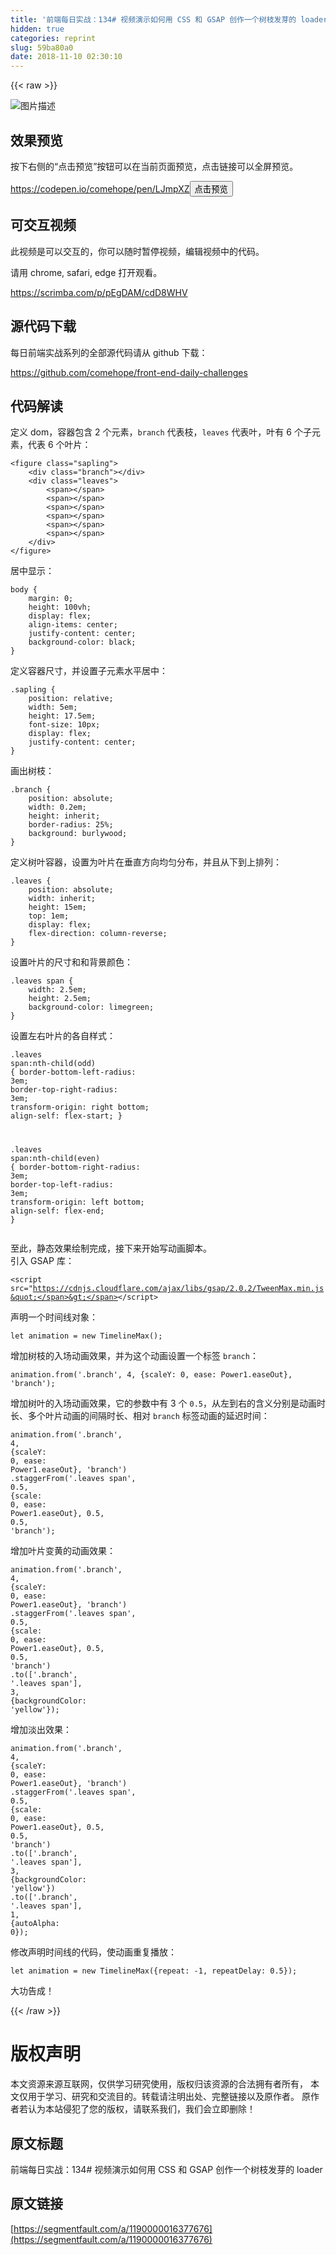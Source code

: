 ```yaml
---
title: '前端每日实战：134# 视频演示如何用 CSS 和 GSAP 创作一个树枝发芽的 loader'
hidden: true
categories: reprint
slug: 59ba80a0
date: 2018-11-10 02:30:10
---
```


{{< raw >}}
<p><span class="img-wrap"><img data-src="/img/bVbgSKa?w=400&amp;h=302" src="https://static.alili.tech/img/bVbgSKa?w=400&amp;h=302" alt="&#x56FE;&#x7247;&#x63CF;&#x8FF0;" title="&#x56FE;&#x7247;&#x63CF;&#x8FF0;" style="cursor:pointer;display:inline"></span></p><h2 id="articleHeader0">&#x6548;&#x679C;&#x9884;&#x89C8;</h2><p>&#x6309;&#x4E0B;&#x53F3;&#x4FA7;&#x7684;&#x201C;&#x70B9;&#x51FB;&#x9884;&#x89C8;&#x201D;&#x6309;&#x94AE;&#x53EF;&#x4EE5;&#x5728;&#x5F53;&#x524D;&#x9875;&#x9762;&#x9884;&#x89C8;&#xFF0C;&#x70B9;&#x51FB;&#x94FE;&#x63A5;&#x53EF;&#x4EE5;&#x5168;&#x5C4F;&#x9884;&#x89C8;&#x3002;</p><p><a href="https://codepen.io/comehope/pen/LJmpXZ" rel="nofollow noreferrer" target="_blank">https://codepen.io/comehope/pen/LJmpXZ</a><button class="btn btn-xs btn-default ml10 preview" data-url="comehope/pen/LJmpXZ" data-typeid="3">&#x70B9;&#x51FB;&#x9884;&#x89C8;</button></p><h2 id="articleHeader1">&#x53EF;&#x4EA4;&#x4E92;&#x89C6;&#x9891;</h2><p>&#x6B64;&#x89C6;&#x9891;&#x662F;&#x53EF;&#x4EE5;&#x4EA4;&#x4E92;&#x7684;&#xFF0C;&#x4F60;&#x53EF;&#x4EE5;&#x968F;&#x65F6;&#x6682;&#x505C;&#x89C6;&#x9891;&#xFF0C;&#x7F16;&#x8F91;&#x89C6;&#x9891;&#x4E2D;&#x7684;&#x4EE3;&#x7801;&#x3002;</p><p>&#x8BF7;&#x7528; chrome, safari, edge &#x6253;&#x5F00;&#x89C2;&#x770B;&#x3002;</p><p><a href="https://scrimba.com/p/pEgDAM/cdD8WHV" rel="nofollow noreferrer" target="_blank">https://scrimba.com/p/pEgDAM/cdD8WHV</a></p><h2 id="articleHeader2">&#x6E90;&#x4EE3;&#x7801;&#x4E0B;&#x8F7D;</h2><p>&#x6BCF;&#x65E5;&#x524D;&#x7AEF;&#x5B9E;&#x6218;&#x7CFB;&#x5217;&#x7684;&#x5168;&#x90E8;&#x6E90;&#x4EE3;&#x7801;&#x8BF7;&#x4ECE; github &#x4E0B;&#x8F7D;&#xFF1A;</p><p><a href="https://github.com/comehope/front-end-daily-challenges" rel="nofollow noreferrer" target="_blank">https://github.com/comehope/front-end-daily-challenges</a></p><h2 id="articleHeader3">&#x4EE3;&#x7801;&#x89E3;&#x8BFB;</h2><p>&#x5B9A;&#x4E49; dom&#xFF0C;&#x5BB9;&#x5668;&#x5305;&#x542B; 2 &#x4E2A;&#x5143;&#x7D20;&#xFF0C;<code>branch</code> &#x4EE3;&#x8868;&#x679D;&#xFF0C;<code>leaves</code> &#x4EE3;&#x8868;&#x53F6;&#xFF0C;&#x53F6;&#x6709; 6 &#x4E2A;&#x5B50;&#x5143;&#x7D20;&#xFF0C;&#x4EE3;&#x8868; 6 &#x4E2A;&#x53F6;&#x7247;&#xFF1A;</p><div class="widget-codetool" style="display:none"><div class="widget-codetool--inner"><span class="selectCode code-tool" data-toggle="tooltip" data-placement="top" title="" data-original-title="&#x5168;&#x9009;"></span> <span type="button" class="copyCode code-tool" data-toggle="tooltip" data-placement="top" data-clipboard-text="&lt;figure class=&quot;sapling&quot;&gt;
    &lt;div class=&quot;branch&quot;&gt;&lt;/div&gt;
    &lt;div class=&quot;leaves&quot;&gt;
        &lt;span&gt;&lt;/span&gt;
        &lt;span&gt;&lt;/span&gt;
        &lt;span&gt;&lt;/span&gt;
        &lt;span&gt;&lt;/span&gt;
        &lt;span&gt;&lt;/span&gt;
        &lt;span&gt;&lt;/span&gt;
    &lt;/div&gt;
&lt;/figure&gt;" title="" data-original-title="&#x590D;&#x5236;"></span> <span type="button" class="saveToNote code-tool" data-toggle="tooltip" data-placement="top" title="" data-original-title="&#x653E;&#x8FDB;&#x7B14;&#x8BB0;"></span></div></div><pre class="xml hljs"><code class="html"><span class="hljs-tag">&lt;<span class="hljs-name">figure</span> <span class="hljs-attr">class</span>=<span class="hljs-string">&quot;sapling&quot;</span>&gt;</span>
    <span class="hljs-tag">&lt;<span class="hljs-name">div</span> <span class="hljs-attr">class</span>=<span class="hljs-string">&quot;branch&quot;</span>&gt;</span><span class="hljs-tag">&lt;/<span class="hljs-name">div</span>&gt;</span>
    <span class="hljs-tag">&lt;<span class="hljs-name">div</span> <span class="hljs-attr">class</span>=<span class="hljs-string">&quot;leaves&quot;</span>&gt;</span>
        <span class="hljs-tag">&lt;<span class="hljs-name">span</span>&gt;</span><span class="hljs-tag">&lt;/<span class="hljs-name">span</span>&gt;</span>
        <span class="hljs-tag">&lt;<span class="hljs-name">span</span>&gt;</span><span class="hljs-tag">&lt;/<span class="hljs-name">span</span>&gt;</span>
        <span class="hljs-tag">&lt;<span class="hljs-name">span</span>&gt;</span><span class="hljs-tag">&lt;/<span class="hljs-name">span</span>&gt;</span>
        <span class="hljs-tag">&lt;<span class="hljs-name">span</span>&gt;</span><span class="hljs-tag">&lt;/<span class="hljs-name">span</span>&gt;</span>
        <span class="hljs-tag">&lt;<span class="hljs-name">span</span>&gt;</span><span class="hljs-tag">&lt;/<span class="hljs-name">span</span>&gt;</span>
        <span class="hljs-tag">&lt;<span class="hljs-name">span</span>&gt;</span><span class="hljs-tag">&lt;/<span class="hljs-name">span</span>&gt;</span>
    <span class="hljs-tag">&lt;/<span class="hljs-name">div</span>&gt;</span>
<span class="hljs-tag">&lt;/<span class="hljs-name">figure</span>&gt;</span></code></pre><p>&#x5C45;&#x4E2D;&#x663E;&#x793A;&#xFF1A;</p><div class="widget-codetool" style="display:none"><div class="widget-codetool--inner"><span class="selectCode code-tool" data-toggle="tooltip" data-placement="top" title="" data-original-title="&#x5168;&#x9009;"></span> <span type="button" class="copyCode code-tool" data-toggle="tooltip" data-placement="top" data-clipboard-text="body {
    margin: 0;
    height: 100vh;
    display: flex;
    align-items: center;
    justify-content: center;
    background-color: black;
}" title="" data-original-title="&#x590D;&#x5236;"></span> <span type="button" class="saveToNote code-tool" data-toggle="tooltip" data-placement="top" title="" data-original-title="&#x653E;&#x8FDB;&#x7B14;&#x8BB0;"></span></div></div><pre class="css hljs"><code class="css"><span class="hljs-selector-tag">body</span> {
    <span class="hljs-attribute">margin</span>: <span class="hljs-number">0</span>;
    <span class="hljs-attribute">height</span>: <span class="hljs-number">100vh</span>;
    <span class="hljs-attribute">display</span>: flex;
    <span class="hljs-attribute">align-items</span>: center;
    <span class="hljs-attribute">justify-content</span>: center;
    <span class="hljs-attribute">background-color</span>: black;
}</code></pre><p>&#x5B9A;&#x4E49;&#x5BB9;&#x5668;&#x5C3A;&#x5BF8;&#xFF0C;&#x5E76;&#x8BBE;&#x7F6E;&#x5B50;&#x5143;&#x7D20;&#x6C34;&#x5E73;&#x5C45;&#x4E2D;&#xFF1A;</p><div class="widget-codetool" style="display:none"><div class="widget-codetool--inner"><span class="selectCode code-tool" data-toggle="tooltip" data-placement="top" title="" data-original-title="&#x5168;&#x9009;"></span> <span type="button" class="copyCode code-tool" data-toggle="tooltip" data-placement="top" data-clipboard-text=".sapling {
    position: relative;
    width: 5em;
    height: 17.5em;
    font-size: 10px;
    display: flex;
    justify-content: center;
}" title="" data-original-title="&#x590D;&#x5236;"></span> <span type="button" class="saveToNote code-tool" data-toggle="tooltip" data-placement="top" title="" data-original-title="&#x653E;&#x8FDB;&#x7B14;&#x8BB0;"></span></div></div><pre class="css hljs"><code class="css"><span class="hljs-selector-class">.sapling</span> {
    <span class="hljs-attribute">position</span>: relative;
    <span class="hljs-attribute">width</span>: <span class="hljs-number">5em</span>;
    <span class="hljs-attribute">height</span>: <span class="hljs-number">17.5em</span>;
    <span class="hljs-attribute">font-size</span>: <span class="hljs-number">10px</span>;
    <span class="hljs-attribute">display</span>: flex;
    <span class="hljs-attribute">justify-content</span>: center;
}</code></pre><p>&#x753B;&#x51FA;&#x6811;&#x679D;&#xFF1A;</p><div class="widget-codetool" style="display:none"><div class="widget-codetool--inner"><span class="selectCode code-tool" data-toggle="tooltip" data-placement="top" title="" data-original-title="&#x5168;&#x9009;"></span> <span type="button" class="copyCode code-tool" data-toggle="tooltip" data-placement="top" data-clipboard-text=".branch {
    position: absolute;
    width: 0.2em;
    height: inherit;
    border-radius: 25%;
    background: burlywood;
}" title="" data-original-title="&#x590D;&#x5236;"></span> <span type="button" class="saveToNote code-tool" data-toggle="tooltip" data-placement="top" title="" data-original-title="&#x653E;&#x8FDB;&#x7B14;&#x8BB0;"></span></div></div><pre class="css hljs"><code class="css"><span class="hljs-selector-class">.branch</span> {
    <span class="hljs-attribute">position</span>: absolute;
    <span class="hljs-attribute">width</span>: <span class="hljs-number">0.2em</span>;
    <span class="hljs-attribute">height</span>: inherit;
    <span class="hljs-attribute">border-radius</span>: <span class="hljs-number">25%</span>;
    <span class="hljs-attribute">background</span>: burlywood;
}</code></pre><p>&#x5B9A;&#x4E49;&#x6811;&#x53F6;&#x5BB9;&#x5668;&#xFF0C;&#x8BBE;&#x7F6E;&#x4E3A;&#x53F6;&#x7247;&#x5728;&#x5782;&#x76F4;&#x65B9;&#x5411;&#x5747;&#x5300;&#x5206;&#x5E03;&#xFF0C;&#x5E76;&#x4E14;&#x4ECE;&#x4E0B;&#x5230;&#x4E0A;&#x6392;&#x5217;&#xFF1A;</p><div class="widget-codetool" style="display:none"><div class="widget-codetool--inner"><span class="selectCode code-tool" data-toggle="tooltip" data-placement="top" title="" data-original-title="&#x5168;&#x9009;"></span> <span type="button" class="copyCode code-tool" data-toggle="tooltip" data-placement="top" data-clipboard-text=".leaves {
    position: absolute;
    width: inherit;
    height: 15em;
    top: 1em;
    display: flex;
    flex-direction: column-reverse;
}" title="" data-original-title="&#x590D;&#x5236;"></span> <span type="button" class="saveToNote code-tool" data-toggle="tooltip" data-placement="top" title="" data-original-title="&#x653E;&#x8FDB;&#x7B14;&#x8BB0;"></span></div></div><pre class="css hljs"><code class="css"><span class="hljs-selector-class">.leaves</span> {
    <span class="hljs-attribute">position</span>: absolute;
    <span class="hljs-attribute">width</span>: inherit;
    <span class="hljs-attribute">height</span>: <span class="hljs-number">15em</span>;
    <span class="hljs-attribute">top</span>: <span class="hljs-number">1em</span>;
    <span class="hljs-attribute">display</span>: flex;
    <span class="hljs-attribute">flex-direction</span>: column-reverse;
}</code></pre><p>&#x8BBE;&#x7F6E;&#x53F6;&#x7247;&#x7684;&#x5C3A;&#x5BF8;&#x548C;&#x548C;&#x80CC;&#x666F;&#x989C;&#x8272;&#xFF1A;</p><div class="widget-codetool" style="display:none"><div class="widget-codetool--inner"><span class="selectCode code-tool" data-toggle="tooltip" data-placement="top" title="" data-original-title="&#x5168;&#x9009;"></span> <span type="button" class="copyCode code-tool" data-toggle="tooltip" data-placement="top" data-clipboard-text=".leaves span {
    width: 2.5em;
    height: 2.5em;
    background-color: limegreen;
}" title="" data-original-title="&#x590D;&#x5236;"></span> <span type="button" class="saveToNote code-tool" data-toggle="tooltip" data-placement="top" title="" data-original-title="&#x653E;&#x8FDB;&#x7B14;&#x8BB0;"></span></div></div><pre class="css hljs"><code class="css"><span class="hljs-selector-class">.leaves</span> <span class="hljs-selector-tag">span</span> {
    <span class="hljs-attribute">width</span>: <span class="hljs-number">2.5em</span>;
    <span class="hljs-attribute">height</span>: <span class="hljs-number">2.5em</span>;
    <span class="hljs-attribute">background-color</span>: limegreen;
}</code></pre><p>&#x8BBE;&#x7F6E;&#x5DE6;&#x53F3;&#x53F6;&#x7247;&#x7684;&#x5404;&#x81EA;&#x6837;&#x5F0F;&#xFF1A;</p><div class="widget-codetool" style="display:none"><div class="widget-codetool--inner"><span class="selectCode code-tool" data-toggle="tooltip" data-placement="top" title="" data-original-title="&#x5168;&#x9009;"></span> <span type="button" class="copyCode code-tool" data-toggle="tooltip" data-placement="top" data-clipboard-text=".leaves span:nth-child(odd) {
    border-bottom-left-radius: 3em;
    border-top-right-radius: 3em;
    transform-origin: right bottom;
    align-self: flex-start;
}

.leaves span:nth-child(even) {
    border-bottom-right-radius: 3em;
    border-top-left-radius: 3em;
    transform-origin: left bottom;
    align-self: flex-end;
}" title="" data-original-title="&#x590D;&#x5236;"></span> <span type="button" class="saveToNote code-tool" data-toggle="tooltip" data-placement="top" title="" data-original-title="&#x653E;&#x8FDB;&#x7B14;&#x8BB0;"></span></div></div><pre class="css hljs"><code class="css"><span class="hljs-selector-class">.leaves</span> <span class="hljs-selector-tag">span</span><span class="hljs-selector-pseudo">:nth-child(odd)</span> {
    <span class="hljs-attribute">border-bottom-left-radius</span>: <span class="hljs-number">3em</span>;
    <span class="hljs-attribute">border-top-right-radius</span>: <span class="hljs-number">3em</span>;
    <span class="hljs-attribute">transform-origin</span>: right bottom;
    <span class="hljs-attribute">align-self</span>: flex-start;
}

<span class="hljs-selector-class">.leaves</span> <span class="hljs-selector-tag">span</span><span class="hljs-selector-pseudo">:nth-child(even)</span> {
    <span class="hljs-attribute">border-bottom-right-radius</span>: <span class="hljs-number">3em</span>;
    <span class="hljs-attribute">border-top-left-radius</span>: <span class="hljs-number">3em</span>;
    <span class="hljs-attribute">transform-origin</span>: left bottom;
    <span class="hljs-attribute">align-self</span>: flex-end;
}</code></pre><p>&#x81F3;&#x6B64;&#xFF0C;&#x9759;&#x6001;&#x6548;&#x679C;&#x7ED8;&#x5236;&#x5B8C;&#x6210;&#xFF0C;&#x63A5;&#x4E0B;&#x6765;&#x5F00;&#x59CB;&#x5199;&#x52A8;&#x753B;&#x811A;&#x672C;&#x3002;<br>&#x5F15;&#x5165; GSAP &#x5E93;&#xFF1A;</p><div class="widget-codetool" style="display:none"><div class="widget-codetool--inner"><span class="selectCode code-tool" data-toggle="tooltip" data-placement="top" title="" data-original-title="&#x5168;&#x9009;"></span> <span type="button" class="copyCode code-tool" data-toggle="tooltip" data-placement="top" data-clipboard-text="&lt;script src=&quot;https://cdnjs.cloudflare.com/ajax/libs/gsap/2.0.2/TweenMax.min.js&quot;&gt;&lt;/script&gt;" title="" data-original-title="&#x590D;&#x5236;"></span> <span type="button" class="saveToNote code-tool" data-toggle="tooltip" data-placement="top" title="" data-original-title="&#x653E;&#x8FDB;&#x7B14;&#x8BB0;"></span></div></div><pre class="xml hljs"><code class="html" style="word-break:break-word;white-space:initial"><span class="hljs-tag">&lt;<span class="hljs-name">script</span> <span class="hljs-attr">src</span>=<span class="hljs-string">&quot;https://cdnjs.cloudflare.com/ajax/libs/gsap/2.0.2/TweenMax.min.js&quot;</span>&gt;</span><span class="undefined"></span><span class="hljs-tag">&lt;/<span class="hljs-name">script</span>&gt;</span></code></pre><p>&#x58F0;&#x660E;&#x4E00;&#x4E2A;&#x65F6;&#x95F4;&#x7EBF;&#x5BF9;&#x8C61;&#xFF1A;</p><div class="widget-codetool" style="display:none"><div class="widget-codetool--inner"><span class="selectCode code-tool" data-toggle="tooltip" data-placement="top" title="" data-original-title="&#x5168;&#x9009;"></span> <span type="button" class="copyCode code-tool" data-toggle="tooltip" data-placement="top" data-clipboard-text="let animation = new TimelineMax();" title="" data-original-title="&#x590D;&#x5236;"></span> <span type="button" class="saveToNote code-tool" data-toggle="tooltip" data-placement="top" title="" data-original-title="&#x653E;&#x8FDB;&#x7B14;&#x8BB0;"></span></div></div><pre class="javascript hljs"><code class="javascript" style="word-break:break-word;white-space:initial"><span class="hljs-keyword">let</span> animation = <span class="hljs-keyword">new</span> TimelineMax();</code></pre><p>&#x589E;&#x52A0;&#x6811;&#x679D;&#x7684;&#x5165;&#x573A;&#x52A8;&#x753B;&#x6548;&#x679C;&#xFF0C;&#x5E76;&#x4E3A;&#x8FD9;&#x4E2A;&#x52A8;&#x753B;&#x8BBE;&#x7F6E;&#x4E00;&#x4E2A;&#x6807;&#x7B7E; <code>branch</code>&#xFF1A;</p><div class="widget-codetool" style="display:none"><div class="widget-codetool--inner"><span class="selectCode code-tool" data-toggle="tooltip" data-placement="top" title="" data-original-title="&#x5168;&#x9009;"></span> <span type="button" class="copyCode code-tool" data-toggle="tooltip" data-placement="top" data-clipboard-text="animation.from(&apos;.branch&apos;, 4, {scaleY: 0, ease: Power1.easeOut}, &apos;branch&apos;);" title="" data-original-title="&#x590D;&#x5236;"></span> <span type="button" class="saveToNote code-tool" data-toggle="tooltip" data-placement="top" title="" data-original-title="&#x653E;&#x8FDB;&#x7B14;&#x8BB0;"></span></div></div><pre class="javascript hljs"><code class="javascript" style="word-break:break-word;white-space:initial">animation.from(<span class="hljs-string">&apos;.branch&apos;</span>, <span class="hljs-number">4</span>, {<span class="hljs-attr">scaleY</span>: <span class="hljs-number">0</span>, <span class="hljs-attr">ease</span>: Power1.easeOut}, <span class="hljs-string">&apos;branch&apos;</span>);</code></pre><p>&#x589E;&#x52A0;&#x6811;&#x53F6;&#x7684;&#x5165;&#x573A;&#x52A8;&#x753B;&#x6548;&#x679C;&#xFF0C;&#x5B83;&#x7684;&#x53C2;&#x6570;&#x4E2D;&#x6709; 3 &#x4E2A; <code>0.5</code>&#xFF0C;&#x4ECE;&#x5DE6;&#x5230;&#x53F3;&#x7684;&#x542B;&#x4E49;&#x5206;&#x522B;&#x662F;&#x52A8;&#x753B;&#x65F6;&#x957F;&#x3001;&#x591A;&#x4E2A;&#x53F6;&#x7247;&#x52A8;&#x753B;&#x7684;&#x95F4;&#x9694;&#x65F6;&#x957F;&#x3001;&#x76F8;&#x5BF9; <code>branch</code> &#x6807;&#x7B7E;&#x52A8;&#x753B;&#x7684;&#x5EF6;&#x8FDF;&#x65F6;&#x95F4;&#xFF1A;</p><div class="widget-codetool" style="display:none"><div class="widget-codetool--inner"><span class="selectCode code-tool" data-toggle="tooltip" data-placement="top" title="" data-original-title="&#x5168;&#x9009;"></span> <span type="button" class="copyCode code-tool" data-toggle="tooltip" data-placement="top" data-clipboard-text="animation.from(&apos;.branch&apos;, 4, {scaleY: 0, ease: Power1.easeOut}, &apos;branch&apos;)
    .staggerFrom(&apos;.leaves span&apos;, 0.5, {scale: 0, ease: Power1.easeOut}, 0.5, 0.5, &apos;branch&apos;);" title="" data-original-title="&#x590D;&#x5236;"></span> <span type="button" class="saveToNote code-tool" data-toggle="tooltip" data-placement="top" title="" data-original-title="&#x653E;&#x8FDB;&#x7B14;&#x8BB0;"></span></div></div><pre class="javascript hljs"><code class="javascript">animation.from(<span class="hljs-string">&apos;.branch&apos;</span>, <span class="hljs-number">4</span>, {<span class="hljs-attr">scaleY</span>: <span class="hljs-number">0</span>, <span class="hljs-attr">ease</span>: Power1.easeOut}, <span class="hljs-string">&apos;branch&apos;</span>)
    .staggerFrom(<span class="hljs-string">&apos;.leaves span&apos;</span>, <span class="hljs-number">0.5</span>, {<span class="hljs-attr">scale</span>: <span class="hljs-number">0</span>, <span class="hljs-attr">ease</span>: Power1.easeOut}, <span class="hljs-number">0.5</span>, <span class="hljs-number">0.5</span>, <span class="hljs-string">&apos;branch&apos;</span>);</code></pre><p>&#x589E;&#x52A0;&#x53F6;&#x7247;&#x53D8;&#x9EC4;&#x7684;&#x52A8;&#x753B;&#x6548;&#x679C;&#xFF1A;</p><div class="widget-codetool" style="display:none"><div class="widget-codetool--inner"><span class="selectCode code-tool" data-toggle="tooltip" data-placement="top" title="" data-original-title="&#x5168;&#x9009;"></span> <span type="button" class="copyCode code-tool" data-toggle="tooltip" data-placement="top" data-clipboard-text="animation.from(&apos;.branch&apos;, 4, {scaleY: 0, ease: Power1.easeOut}, &apos;branch&apos;)
    .staggerFrom(&apos;.leaves span&apos;, 0.5, {scale: 0, ease: Power1.easeOut}, 0.5, 0.5, &apos;branch&apos;)
    .to([&apos;.branch&apos;, &apos;.leaves span&apos;], 3, {backgroundColor: &apos;yellow&apos;});" title="" data-original-title="&#x590D;&#x5236;"></span> <span type="button" class="saveToNote code-tool" data-toggle="tooltip" data-placement="top" title="" data-original-title="&#x653E;&#x8FDB;&#x7B14;&#x8BB0;"></span></div></div><pre class="javascript hljs"><code class="javascript">animation.from(<span class="hljs-string">&apos;.branch&apos;</span>, <span class="hljs-number">4</span>, {<span class="hljs-attr">scaleY</span>: <span class="hljs-number">0</span>, <span class="hljs-attr">ease</span>: Power1.easeOut}, <span class="hljs-string">&apos;branch&apos;</span>)
    .staggerFrom(<span class="hljs-string">&apos;.leaves span&apos;</span>, <span class="hljs-number">0.5</span>, {<span class="hljs-attr">scale</span>: <span class="hljs-number">0</span>, <span class="hljs-attr">ease</span>: Power1.easeOut}, <span class="hljs-number">0.5</span>, <span class="hljs-number">0.5</span>, <span class="hljs-string">&apos;branch&apos;</span>)
    .to([<span class="hljs-string">&apos;.branch&apos;</span>, <span class="hljs-string">&apos;.leaves span&apos;</span>], <span class="hljs-number">3</span>, {<span class="hljs-attr">backgroundColor</span>: <span class="hljs-string">&apos;yellow&apos;</span>});</code></pre><p>&#x589E;&#x52A0;&#x6DE1;&#x51FA;&#x6548;&#x679C;&#xFF1A;</p><div class="widget-codetool" style="display:none"><div class="widget-codetool--inner"><span class="selectCode code-tool" data-toggle="tooltip" data-placement="top" title="" data-original-title="&#x5168;&#x9009;"></span> <span type="button" class="copyCode code-tool" data-toggle="tooltip" data-placement="top" data-clipboard-text="animation.from(&apos;.branch&apos;, 4, {scaleY: 0, ease: Power1.easeOut}, &apos;branch&apos;)
    .staggerFrom(&apos;.leaves span&apos;, 0.5, {scale: 0, ease: Power1.easeOut}, 0.5, 0.5, &apos;branch&apos;)
    .to([&apos;.branch&apos;, &apos;.leaves span&apos;], 3, {backgroundColor: &apos;yellow&apos;})
    .to([&apos;.branch&apos;, &apos;.leaves span&apos;], 1, {autoAlpha: 0});" title="" data-original-title="&#x590D;&#x5236;"></span> <span type="button" class="saveToNote code-tool" data-toggle="tooltip" data-placement="top" title="" data-original-title="&#x653E;&#x8FDB;&#x7B14;&#x8BB0;"></span></div></div><pre class="javascript hljs"><code class="javascript">animation.from(<span class="hljs-string">&apos;.branch&apos;</span>, <span class="hljs-number">4</span>, {<span class="hljs-attr">scaleY</span>: <span class="hljs-number">0</span>, <span class="hljs-attr">ease</span>: Power1.easeOut}, <span class="hljs-string">&apos;branch&apos;</span>)
    .staggerFrom(<span class="hljs-string">&apos;.leaves span&apos;</span>, <span class="hljs-number">0.5</span>, {<span class="hljs-attr">scale</span>: <span class="hljs-number">0</span>, <span class="hljs-attr">ease</span>: Power1.easeOut}, <span class="hljs-number">0.5</span>, <span class="hljs-number">0.5</span>, <span class="hljs-string">&apos;branch&apos;</span>)
    .to([<span class="hljs-string">&apos;.branch&apos;</span>, <span class="hljs-string">&apos;.leaves span&apos;</span>], <span class="hljs-number">3</span>, {<span class="hljs-attr">backgroundColor</span>: <span class="hljs-string">&apos;yellow&apos;</span>})
    .to([<span class="hljs-string">&apos;.branch&apos;</span>, <span class="hljs-string">&apos;.leaves span&apos;</span>], <span class="hljs-number">1</span>, {<span class="hljs-attr">autoAlpha</span>: <span class="hljs-number">0</span>});</code></pre><p>&#x4FEE;&#x6539;&#x58F0;&#x660E;&#x65F6;&#x95F4;&#x7EBF;&#x7684;&#x4EE3;&#x7801;&#xFF0C;&#x4F7F;&#x52A8;&#x753B;&#x91CD;&#x590D;&#x64AD;&#x653E;&#xFF1A;</p><div class="widget-codetool" style="display:none"><div class="widget-codetool--inner"><span class="selectCode code-tool" data-toggle="tooltip" data-placement="top" title="" data-original-title="&#x5168;&#x9009;"></span> <span type="button" class="copyCode code-tool" data-toggle="tooltip" data-placement="top" data-clipboard-text="let animation = new TimelineMax({repeat: -1, repeatDelay: 0.5});" title="" data-original-title="&#x590D;&#x5236;"></span> <span type="button" class="saveToNote code-tool" data-toggle="tooltip" data-placement="top" title="" data-original-title="&#x653E;&#x8FDB;&#x7B14;&#x8BB0;"></span></div></div><pre class="javascript hljs"><code class="javascript" style="word-break:break-word;white-space:initial"><span class="hljs-keyword">let</span> animation = <span class="hljs-keyword">new</span> TimelineMax({<span class="hljs-attr">repeat</span>: <span class="hljs-number">-1</span>, <span class="hljs-attr">repeatDelay</span>: <span class="hljs-number">0.5</span>});</code></pre><p>&#x5927;&#x529F;&#x544A;&#x6210;&#xFF01;</p>
{{< /raw >}}

# 版权声明
本文资源来源互联网，仅供学习研究使用，版权归该资源的合法拥有者所有，
本文仅用于学习、研究和交流目的。转载请注明出处、完整链接以及原作者。
原作者若认为本站侵犯了您的版权，请联系我们，我们会立即删除！

## 原文标题
前端每日实战：134# 视频演示如何用 CSS 和 GSAP 创作一个树枝发芽的 loader

## 原文链接
[https://segmentfault.com/a/1190000016377676](https://segmentfault.com/a/1190000016377676)

